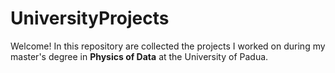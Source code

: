 # UniversityProjects

Welcome! In this repository are collected the projects I worked on during my master's degree in **Physics of Data** at the University of Padua.
